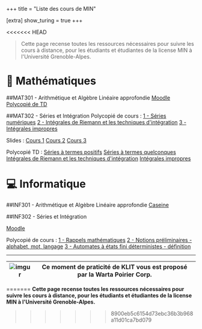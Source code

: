 +++
title = "Liste des cours de MIN"

[extra]
show_turing = true
+++

<<<<<<< HEAD
> Cette page recense toutes les ressources nécessaires pour suivre les cours à distance,
pour les étudiants et étudiantes de la license MIN à l'Université Grenoble-Alpes.

:triangular_ruler: Mathématiques
===
##MAT301 - Arithmétique et Algèbre Linéaire approfondie
[Moodle](https://cours.univ-grenoble-alpes.fr/course/view.php?id=11818)
[Polycopié de TD](https://cours.univ-grenoble-alpes.fr/mod/resource/view.php?id=275632)

##MAT302 - Séries et Intégration
Polycopié de cours
:   [1 - Séries numériques](https://www-fourier.ujf-grenoble.fr/~rjoly/Documents/Pedago/MAT302/cours-MAT302-chapitres-series.pdf)
    [2 - Intégrales de Riemann et les techniques d'intégration](https://www-fourier.ujf-grenoble.fr/~rjoly/Documents/Pedago/MAT302/cours-MAT302-chapitres-integration.pdf)
    [3 - Intégrales impropres](https://www-fourier.ujf-grenoble.fr/~rjoly/Documents/Pedago/MAT302/cours-MAT302-chapitre-integrales-impropres.pdf)

Slides
:   [Cours 1](https://www-fourier.ujf-grenoble.fr/~garotta/courserie1-MAT302.pdf)
    [Cours 2](https://www-fourier.ujf-grenoble.fr/~garotta/courserie2.pdf)
    [Cours 3](https://www-fourier.ujf-grenoble.fr/~garotta/courserie3.pdf)

Polycopié TD
:   [Séries à termes positifs](https://www-fourier.ujf-grenoble.fr/~rjoly/Documents/Pedago/MAT302/MAT302-1718-TD2.pdf)
    [Séries à termes quelconques](https://www-fourier.ujf-grenoble.fr/~rjoly/Documents/Pedago/MAT302/MAT302-1819-TD3.pdf)
    [Intégrales de Riemann et les techniques d'intégration](https://www-fourier.ujf-grenoble.fr/~rjoly/Documents/Pedago/MAT302/MAT302-1819-TD4.pdf)
    [Intégrales impropres](https://www-fourier.ujf-grenoble.fr/~rjoly/Documents/Pedago/MAT302/MAT302-1819-TD5.pdf)

:computer: Informatique
===
##INF301 - Arithmétique et Algèbre Linéaire approfondie
[Caseine](/https://moodle.caseine.org/course/view.php?id=72)

##INF302 - Séries et Intégration

[Moodle](https://im2ag-moodle.e.ujf-grenoble.fr/course/view.php?id=160)

Polycopié de cours
:   [1 - Rappels mathématiques](https://im2ag-moodle.e.ujf-grenoble.fr/pluginfile.php/17756/mod_folder/content/0/0-rappel-maths-handout.pdf?forcedownload=1)
    [2 - Notions préliminaires - alphabet, mot, langage](https://im2ag-moodle.e.ujf-grenoble.fr/pluginfile.php/39499/mod_folder/content/0/2-preliminaires-handout.pdf?forcedownload=1)
    [3 - Automates à états fini déterministes - définition](https://im2ag-moodle.e.ujf-grenoble.fr/pluginfile.php/33595/mod_folder/content/0/3-aefd-definition-handout.pdf?forcedownload=1)

___
| ![imgur](https://avatars0.githubusercontent.com/u/60916974?s=200&v=4) | Ce moment de praticité de KLIT vous est proposé par la Warta Poirier Corp. |
|:------:|:-----------:|
=======
**Cette page recense toutes les ressources nécessaires pour suivre les cours à distance,
pour les étudiants et étudiantes de la license MIN à l'Université Grenoble-Alpes.**
>>>>>>> 8900eb5c6154d73ebc36b3b968a11d01ca7bd079
